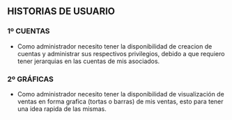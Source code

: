 ## HISTORIAS DE USUARIO

### 1º CUENTAS
- Como administrador necesito tener la disponibilidad de creacion de cuentas y administrar sus respectivos privilegios, debido a que requiero tener jerarquias en las cuentas de mis asociados.

### 2º GRÁFICAS
- Como administrador necesito tener la disponibilidad de visualización de ventas en forma grafica (tortas o barras) de mis ventas, esto para tener una idea rapida de las mismas.
